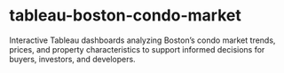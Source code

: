 # tableau-boston-condo-market
Interactive Tableau dashboards analyzing Boston’s condo market trends, prices, and property characteristics to support informed decisions for buyers, investors, and developers.
